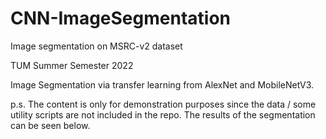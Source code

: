 # CNN-ImageSegmentation
Image segmentation on MSRC-v2 dataset

TUM Summer Semester 2022

Image Segmentation via transfer learning from AlexNet and MobileNetV3.

p.s. The content is only for demonstration purposes since the data / some utility scripts are not included in the repo. The results of the segmentation can be seen below.
